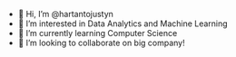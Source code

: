- 👋 Hi, I’m @hartantojustyn
- 👀 I’m interested in Data Analytics and Machine Learning
- 🌱 I’m currently learning Computer Science
- 💞️ I’m looking to collaborate on big company!

